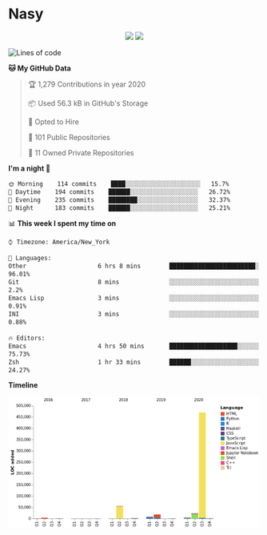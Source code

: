 # Nasy

<p align="center">
<img height="200" src="https://github-readme-stats.vercel.app/api?username=nasyxx&count_private=true&show_icons=true&theme=dracula&include_all_commits=true"/>
<img height="200" src="https://github-readme-stats.vercel.app/api/top-langs/?username=nasyxx&theme=dracula&hide=html,jupyter+notebook&count_private=true&show_icons=true"
</p>

<!--START_SECTION:waka-->
![Lines of code](https://img.shields.io/badge/From%20Hello%20World%20I've%20written-12.7%20million%20Lines%20of%20code-blue)

**🐱 My GitHub Data** 

> 🏆 1,279 Contributions in year 2020
 > 
> 📦 Used 56.3 kB in GitHub's Storage 
 > 
> 💼 Opted to Hire
 > 
> 📜 101 Public Repositories 
 > 
> 🔑 11 Owned Private Repositories 

**I'm a night 🦉** 

```text
🌞 Morning    114 commits    ████░░░░░░░░░░░░░░░░░░░░░   15.7% 
🌆 Daytime    194 commits    ██████░░░░░░░░░░░░░░░░░░░   26.72% 
🌃 Evening    235 commits    ████████░░░░░░░░░░░░░░░░░   32.37% 
🌙 Night      183 commits    ██████░░░░░░░░░░░░░░░░░░░   25.21%

```


📊 **This week I spent my time on** 

```text
⌚︎ Timezone: America/New_York

💬 Languages: 
Other                    6 hrs 8 mins        ████████████████████████░   96.01% 
Git                      8 mins              ░░░░░░░░░░░░░░░░░░░░░░░░░   2.2% 
Emacs Lisp               3 mins              ░░░░░░░░░░░░░░░░░░░░░░░░░   0.91% 
INI                      3 mins              ░░░░░░░░░░░░░░░░░░░░░░░░░   0.88%

🔥 Editors: 
Emacs                    4 hrs 50 mins       ███████████████████░░░░░░   75.73% 
Zsh                      1 hr 33 mins        ██████░░░░░░░░░░░░░░░░░░░   24.27%

```

**Timeline**

![Chart not found](https://github.com/nasyxx/nasyxx/blob/master/charts/bar_graph.png) 


<!--END_SECTION:waka-->

<!-- ![visitors](https://visitor-badge.laobi.icu/badge?page_id=nasyxx.nasyxx) -->
